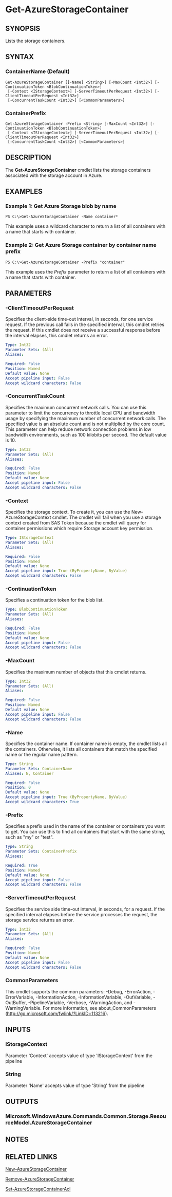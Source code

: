 ﻿---
external help file: Microsoft.WindowsAzure.Commands.Storage.dll-Help.xml
ms.assetid: 90C3DF13-0010-49B6-A8CD-C6AC34BC3EFA
online version: https://docs.microsoft.com/en-us/powershell/module/azure.storage/get-azurestoragecontainer
schema: 2.0.0
---

# Get-AzureStorageContainer

## SYNOPSIS
Lists the storage containers.

## SYNTAX

### ContainerName (Default)
```
Get-AzureStorageContainer [[-Name] <String>] [-MaxCount <Int32>] [-ContinuationToken <BlobContinuationToken>]
 [-Context <IStorageContext>] [-ServerTimeoutPerRequest <Int32>] [-ClientTimeoutPerRequest <Int32>]
 [-ConcurrentTaskCount <Int32>] [<CommonParameters>]
```

### ContainerPrefix
```
Get-AzureStorageContainer -Prefix <String> [-MaxCount <Int32>] [-ContinuationToken <BlobContinuationToken>]
 [-Context <IStorageContext>] [-ServerTimeoutPerRequest <Int32>] [-ClientTimeoutPerRequest <Int32>]
 [-ConcurrentTaskCount <Int32>] [<CommonParameters>]
```

## DESCRIPTION
The **Get-AzureStorageContainer** cmdlet lists the storage containers associated with the storage account in Azure.

## EXAMPLES

### Example 1: Get Azure Storage blob by name
```
PS C:\>Get-AzureStorageContainer -Name container*
```

This example uses a wildcard character to return a list of all containers with a name that starts with container.

### Example 2: Get Azure Storage container by container name prefix
```
PS C:\>Get-AzureStorageContainer -Prefix "container"
```

This example uses the *Prefix* parameter to return a list of all containers with a name that starts with container.

## PARAMETERS

### -ClientTimeoutPerRequest
Specifies the client-side time-out interval, in seconds, for one service request.
If the previous call fails in the specified interval, this cmdlet retries the request.
If this cmdlet does not receive a successful response before the interval elapses, this cmdlet returns an error.

```yaml
Type: Int32
Parameter Sets: (All)
Aliases: 

Required: False
Position: Named
Default value: None
Accept pipeline input: False
Accept wildcard characters: False
```

### -ConcurrentTaskCount
Specifies the maximum concurrent network calls.
You can use this parameter to limit the concurrency to throttle local CPU and bandwidth usage by specifying the maximum number of concurrent network calls.
The specified value is an absolute count and is not multiplied by the core count.
This parameter can help reduce network connection problems in low bandwidth environments, such as 100 kilobits per second.
The default value is 10.

```yaml
Type: Int32
Parameter Sets: (All)
Aliases: 

Required: False
Position: Named
Default value: None
Accept pipeline input: False
Accept wildcard characters: False
```

### -Context
Specifies the storage context.
To create it, you can use the New-AzureStorageContext cmdlet.
The cmdlet will fail when you use a storage context created from SAS Token because the cmdlet will query for container permissions which require Storage account key permission.

```yaml
Type: IStorageContext
Parameter Sets: (All)
Aliases: 

Required: False
Position: Named
Default value: None
Accept pipeline input: True (ByPropertyName, ByValue)
Accept wildcard characters: False
```

### -ContinuationToken
Specifies a continuation token for the blob list.

```yaml
Type: BlobContinuationToken
Parameter Sets: (All)
Aliases: 

Required: False
Position: Named
Default value: None
Accept pipeline input: False
Accept wildcard characters: False
```

### -MaxCount
Specifies the maximum number of objects that this cmdlet returns.

```yaml
Type: Int32
Parameter Sets: (All)
Aliases: 

Required: False
Position: Named
Default value: None
Accept pipeline input: False
Accept wildcard characters: False
```

### -Name
Specifies the container name.
If container name is empty, the cmdlet lists all the containers.
Otherwise, it lists all containers that match the specified name or the regular name pattern.

```yaml
Type: String
Parameter Sets: ContainerName
Aliases: N, Container

Required: False
Position: 0
Default value: None
Accept pipeline input: True (ByPropertyName, ByValue)
Accept wildcard characters: True
```

### -Prefix
Specifies a prefix used in the name of the container or containers you want to get.
You can use this to find all containers that start with the same string, such as "my" or "test".

```yaml
Type: String
Parameter Sets: ContainerPrefix
Aliases: 

Required: True
Position: Named
Default value: None
Accept pipeline input: False
Accept wildcard characters: False
```

### -ServerTimeoutPerRequest
Specifies the service side time-out interval, in seconds, for a request.
If the specified interval elapses before the service processes the request, the storage service returns an error.

```yaml
Type: Int32
Parameter Sets: (All)
Aliases: 

Required: False
Position: Named
Default value: None
Accept pipeline input: False
Accept wildcard characters: False
```

### CommonParameters
This cmdlet supports the common parameters: -Debug, -ErrorAction, -ErrorVariable, -InformationAction, -InformationVariable, -OutVariable, -OutBuffer, -PipelineVariable, -Verbose, -WarningAction, and -WarningVariable. For more information, see about_CommonParameters (http://go.microsoft.com/fwlink/?LinkID=113216).

## INPUTS

### IStorageContext

Parameter 'Context' accepts value of type 'IStorageContext' from the pipeline

### String

Parameter 'Name' accepts value of type 'String' from the pipeline

## OUTPUTS

### Microsoft.WindowsAzure.Commands.Common.Storage.ResourceModel.AzureStorageContainer

## NOTES

## RELATED LINKS

[New-AzureStorageContainer](./New-AzureStorageContainer.md)

[Remove-AzureStorageContainer](./Remove-AzureStorageContainer.md)

[Set-AzureStorageContainerAcl](./Set-AzureStorageContainerAcl.md)


